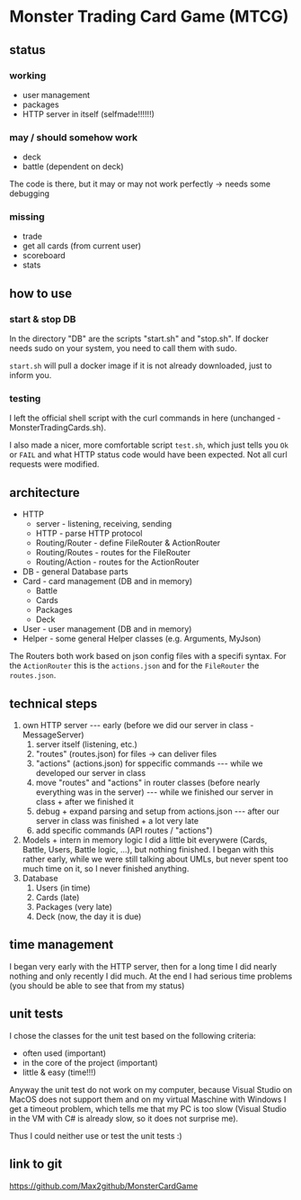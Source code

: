 # Monster Trading Card Game  (MTCG)

## status

### working
- user management
- packages
- HTTP server in itself (selfmade!!!!!!)

### may / should somehow work
- deck
- battle (dependent on deck)

The code is there, but it may or may not work
perfectly -> needs some debugging

### missing
- trade
- get all cards (from current user)
- scoreboard
- stats

## how to use

### start & stop DB
In the directory "DB" are the scripts
"start.sh" and "stop.sh".
If docker needs sudo on your system, you need to call them with sudo.

`start.sh` will pull a docker image if it is not already downloaded, just to inform you.

### testing
I left the official shell script with the curl commands 
in here (unchanged - MonsterTradingCards.sh).

I also made a nicer, more comfortable script `test.sh`, which just tells you `Ok` or `FAIL` and what HTTP status code would have been expected. Not all curl requests were modified.

## architecture
- HTTP
    - server - listening, receiving, sending
    - HTTP   - parse HTTP protocol
    - Routing/Router - define FileRouter & ActionRouter
    - Routing/Routes - routes for the FileRouter
    - Routing/Action - routes for the ActionRouter
- DB - general Database parts
- Card - card management (DB and in memory)
    - Battle
    - Cards
    - Packages
    - Deck
- User - user management (DB and in memory)
- Helper - some general Helper classes (e.g. Arguments, MyJson)

The Routers both work based on json config files with a specifi syntax.
For the `ActionRouter` this is the `actions.json` and for the `FileRouter` the `routes.json`.

## technical steps
1. own HTTP server
    --- early (before we did our server in class - MessageServer)
    1. server itself (listening, etc.)
    2. "routes" (routes.json) for files -> can deliver files
    3. "actions" (actions.json) for sppecific commands
    --- while we developed our server in class
    4. move "routes" and "actions" in router classes
       (before nearly everything was in the server)
    --- while we finished our server in class + after we finished it
    5. debug + expand parsing and setup from actions.json
    --- after our server in class was finished + a lot very late
    6. add specific commands (API routes / "actions")
2. Models + intern in memory logic
    I did a little bit everywere (Cards, Battle, Users, Battle logic, ...),
    but nothing finished. I began with this rather early, while we were still talking about UMLs, but never spent too much time on it, so I never finished anything.
3. Database
    1. Users (in time)
    2. Cards (late)
    3. Packages (very late)
    4. Deck (now, the day it is due)

## time management
I began very early with the HTTP server, then for a long time I did nearly nothing and only recently I did much.
At the end I had serious time problems (you should be able to  see that from my status)

## unit tests
I chose the classes for the unit test based on the following criteria:
- often used (important)
- in the core of the project (important)
- little & easy (time!!!)

Anyway the unit test do not work on my computer, because Visual Studio on MacOS does not support them and on my virtual Maschine with Windows I get a timeout problem, which tells me that my PC is too slow (Visual Studio in the VM with C# is already slow, so it does not surprise me).

Thus I could neither use or test the unit tests :)

## link to git
https://github.com/Max2github/MonsterCardGame